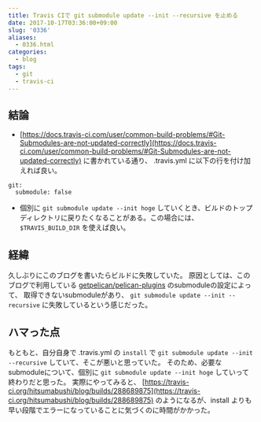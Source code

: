 ```yaml
---
title: Travis CIで git submodule update --init --recursive を止める
date: 2017-10-17T03:36:00+09:00
slug: '0336'
aliases:
  - 0336.html
categories:
  - blog
tags:
  - git
  - travis-ci
---
```



## 結論
- [https://docs.travis-ci.com/user/common-build-problems/#Git-Submodules-are-not-updated-correctly](https://docs.travis-ci.com/user/common-build-problems/#Git-Submodules-are-not-updated-correctly) に書かれている通り、 .travis.yml に以下の行を付け加えれば良い。
```
git:
  submodule: false
```
- 個別に `git submodule update --init hoge` していくとき、ビルドのトップディレクトリに戻りたくなることがある。この場合には、 `$TRAVIS_BUILD_DIR` を使えば良い。

## 経緯
久しぶりにこのブログを書いたらビルドに失敗していた。
原因としては、このブログで利用している [getpelican/pelican-plugins](https://github.com/getpelican/pelican-plugins) のsubmoduleの設定によって、
取得できないsubmoduleがあり、 `git submodule update --init --recursive` に失敗しているという感じだった。

## ハマった点
もともと、自分自身で .travis.yml の `install` で `git submodule update --init --recursive` していて、そこが悪いと思っていた。
そのため、必要なsubmoduleについて、個別に `git submodule update --init hoge` していって終わりだと思った。
実際にやってみると、 [https://travis-ci.org/hitsumabushi/blog/builds/288689875](https://travis-ci.org/hitsumabushi/blog/builds/288689875) のようになるが、install よりも早い段階でエラーになっていることに気づくのに時間がかかった。

